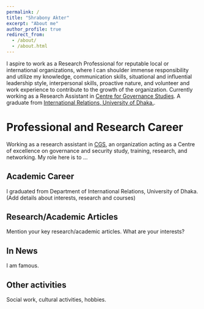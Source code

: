 ```yaml
---
permalink: /
title: "Shrabony Akter"
excerpt: "About me"
author_profile: true
redirect_from: 
  - /about/
  - /about.html
---
```


I aspire to work as a Research Professional for reputable local or international organizations, where I can shoulder immense responsibility and utilize my knowledge, communication skills, situational and influential leadership style, interpersonal skills, proactive nature, and volunteer and work experience to contribute to the growth of the organization. Currently working as a Research Assistant in [Centre for Governance Studies](https://cgs-bd.com/). A graduate from [International Relations, University of Dhaka.](http://www.duir.ac.bd/).

Professional and Research Career
======
Working as a research assistant in [CGS](https://cgs-bd.com/), an organization acting as a Centre of excellence on governance and security study, training, research, and networking. My role here is to ...


Academic Career
------
I graduated from Department of International Relations, University of Dhaka. (Add details about interests, research and courses)

Research/Academic Articles 
------
Mention your key research/academic articles. What are your interests?

In News
------
I am famous. 

Other activities
------
Social work, cultural activities, hobbies.
